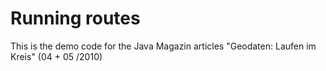 # Running routes

This is the demo code for the Java Magazin articles "Geodaten: Laufen im Kreis" (04 + 05 /2010)
